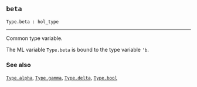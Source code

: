 ## `beta`

``` hol4
Type.beta : hol_type
```

------------------------------------------------------------------------

Common type variable.

The ML variable `Type.beta` is bound to the type variable `'b`.

### See also

[`Type.alpha`](#Type.alpha), [`Type.gamma`](#Type.gamma),
[`Type.delta`](#Type.delta), [`Type.bool`](#Type.bool)
